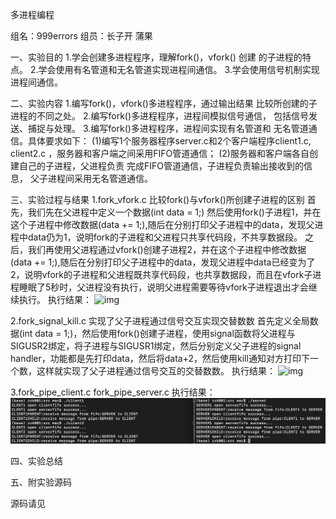 多进程编程

组名：999errors
组员：长子开 蒲果

一、实验目的
1.学会创建多进程程序，理解fork()，vfork() 创建
的子进程的特点。
2.学会使用有名管道和无名管道实现进程间通信。
3.学会使用信号机制实现进程间通信。

二、实验内容
1.编写fork()，vfork()多进程程序，通过输出结果
比较所创建的子进程的不同之处。
2.编写fork()多进程程序，进程间模拟信号通信，
包括信号发送、捕捉与处理。
3.编写fork()多进程程序，进程间实现有名管道和
无名管道通信。具体要求如下：
(1)编写1个服务器程序server.c和2个客户端程序client1.c,
client2.c ，服务器和客户端之间采用FIFO管道通信；
(2)服务器和客户端各自创建自己的子进程，父进程负责
完成FIFO管道通信，子进程负责输出接收到的信息，
父子进程间采用无名管道通信。 

三、实验过程与结果
1.fork_vfork.c 比较fork()与vfork()所创建子进程的区别
首先，我们先在父进程中定义一个数据(int data = 1;)
然后使用fork()子进程1，并在这个子进程中修改数据(data += 1;),随后在分别打印父子进程中的data，发现父进程中data仍为1，说明fork的子进程和父进程只共享代码段，不共享数据段。
之后，我们再使用父进程通过vfork()创建子进程2，并在这个子进程中修改数据(data += 1;),随后在分别打印父子进程中的data，发现父进程中data已经变为了2，说明vfork的子进程和父进程既共享代码段，也共享数据段，而且在vfork子进程睡眠了5秒时，父进程没有执行，说明父进程需要等待vfork子进程退出才会继续执行。
执行结果：
![img](../imgs/fork_vfork_running.png)

2.fork_signal_kill.c 实现了父子进程通过信号交互实现交替数数
首先定义全局数据(int data = 1;)，然后使用fork()创建子进程，使用signal函数将父进程与SIGUSR2绑定，将子进程与SIGUSR1绑定，然后分别定义父子进程的signal handler，功能都是先打印data，然后将data+2，然后使用kill通知对方打印下一个数，这样就实现了父子进程通过信号交互的交替数数。
执行结果：
![img](../imgs/fork_signal_running.png)

3.fork_pipe_client.c fork_pipe_server.c
执行结果：
![img](../imgs/fork_pipe.png)

四、实验总结

五、附实验源码

源码请见